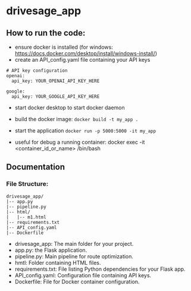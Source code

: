# drivesage_app

## How to run the code:
- ensure docker is installed (for windows: https://docs.docker.com/desktop/install/windows-install/)
- create an API_config.yaml file containing your API keys
```
# API key configuration
openai:
  api_key: YOUR_OPENAI_API_KEY_HERE

google:
  api_key: YOUR_GOOGLE_API_KEY_HERE
```
- start docker desktop to start docker daemon
- build the docker image: `docker build -t my_app .`
- start the application `docker run -p 5000:5000 -it my_app`

- useful for debug a running container: docker exec -it <container_id_or_name> /bin/bash


## Documentation

### File Structure:

```plaintext
drivesage_app/
|-- app.py
|-- pipeline.py
|-- html/
|   |-- m1.html
|-- requirements.txt
|-- API_config.yaml
|-- Dockerfile 
```

- drivesage_app: The main folder for your project.
- app.py: the Flask application.
- pipeline.py: Main pipeline for route optimization.
- hmtl: Folder containing HTML files.
- requirements.txt: File listing Python dependencies for your Flask app.
- API_config.yaml: Configuration file containing API keys.
- Dockerfile: File for Docker container configuration.